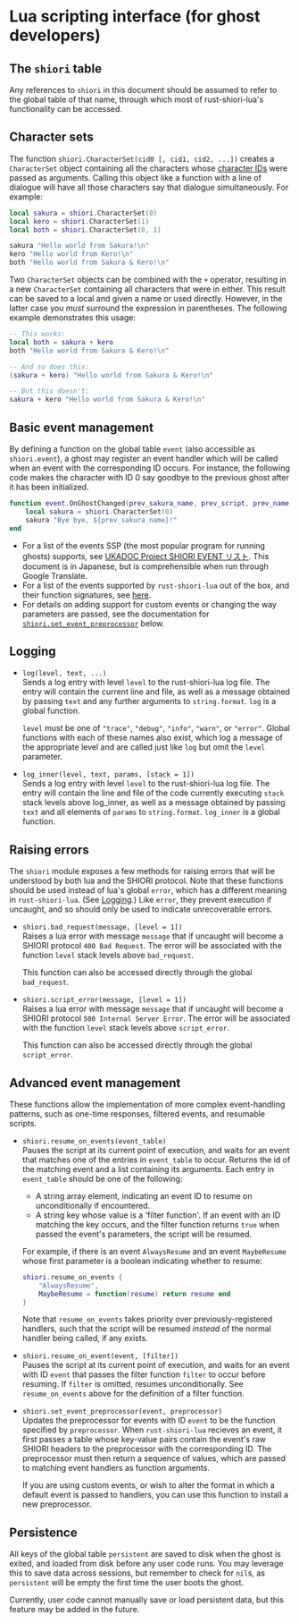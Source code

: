 # Lua scripting interface (for ghost developers)

## The `shiori` table
Any references to `shiori` in this document should be assumed to refer to the global table of that name, through which most of rust-shiori-lua's functionality can be accessed.

## Character sets
The function `shiori.CharacterSet(cid0 [, cid1, cid2, ...])` 
creates a `CharacterSet` object containing all the characters whose [character IDs](./concepts.md#Character_IDs) were passed as arguments. Calling this object like a function with a line of dialogue will have all those characters say that dialogue simultaneously. For example:

```lua
local sakura = shiori.CharacterSet(0)
local kero = shiori.CharacterSet(1)
local both = shiori.CharacterSet(0, 1)

sakura "Hello world from Sakura!\n" 
kero "Hello world from Kero!\n"
both "Hello world from Sakura & Kero!\n"
```

Two `CharacterSet` objects can be combined with the `+` operator, resulting in a new `CharacterSet` containing all characters that were in either. This result can be saved to a local and given a name or used directly. However, in the latter case you *must* surround the expression in parentheses. The following example demonstrates this usage:

```lua
-- This works:
local both = sakura + kero
both "Hello world from Sakura & Kero!\n"

-- And so does this:
(sakura + kero) "Hello world from Sakura & Kero!\n"

-- But this doesn't:
sakura + kero "Hello world from Sakura & Kero!\n"
```

## Basic event management
By defining a function on the global table `event` (also accessible as `shiori.event`), a ghost may register an event handler which will be called when an event with the corresponding ID occurs. For instance, the following code makes the character with ID 0 say goodbye to the previous ghost after it has been initialized.
```lua
function event.OnGhostChanged(prev_sakura_name, prev_script, prev_name, prev_path, current_shell)
    local sakura = shiori.CharacterSet(0)
    sakura "Bye bye, ${prev_sakura_name}!"
end
```

- For a  list of the events SSP (the most popular program for running ghosts) supports, see [UKADOC Project SHIORI EVENT リスト](http://ssp.shillest.net/ukadoc/manual/list_shiori_event.html). This document is in Japanese, but is comprehensible when run through Google Translate.
- For a list of the events supported by `rust-shiori-lua` out of the box, and their function signatures, see [here](./event_list.md).
- For details on adding support for custom events or changing the way parameters are passed, see the documentation for [`shiori.set_event_preprocessor`](#set_event_preprocessor) below.

## Logging
- `log(level, text, ...)`  
  Sends a log entry with level `level` to the rust-shiori-lua log file. The entry will contain the current line and file, as well as a message obtained by passing `text` and any further arguments to `string.format`. `log` is a global function.

  `level` must be one of `"trace"`, `"debug"`, `"info"`, `"warn"`, or `"error"`. Global functions with each of these names also exist, which log a message of the appropriate level and are called just like `log` but omit the `level` parameter. 

- `log_inner(level, text, params, [stack = 1])`  
  Sends a log entry with level `level` to the rust-shiori-lua log file. The entry will contain the line and file of the code currently executing `stack` stack levels above log_inner, as well as a message obtained by passing `text` and all elements of `params` to `string.format`. `log_inner` is a global function.

## Raising errors
The `shiori` module exposes a few methods for raising errors that will be understood by both lua and the SHIORI protocol. Note that these functions should be used instead of lua's global `error`, which has a different meaning in `rust-shiori-lua`. (See [Logging](#Logging).) Like `error`, they prevent execution if uncaught, and so should only be used to indicate unrecoverable errors.

- `shiori.bad_request(message, [level = 1])`  
  Raises a lua error with message `message` that if uncaught will become a SHIORI protocol `400 Bad Request`. The error will be associated with the function `level` stack levels above `bad_request`.

  This function can also be accessed directly through the global `bad_request`.
- `shiori.script_error(message, [level = 1])`  
  Raises a lua error with message `message` that if uncaught will become a SHIORI protocol `500 Internal Server Error`. The error will be associated with the function `level` stack levels above `script_error`.

  This function can also be accessed directly through the global `script_error`.

## Advanced event management
These functions allow the implementation of more complex event-handling patterns, such as one-time responses, filtered events, and resumable scripts. 

- `shiori.resume_on_events(event_table)`  
  Pauses the script at its current point of execution, and waits for an event that matches one of the entries in `event_table` to occur. Returns the id of the matching event and a list containing its arguments. Each entry in `event_table` should be one of the following:
  - A string array element, indicating an event ID to resume on unconditionally if encountered.
  - A string key whose value is a 'filter function'. If an event with an ID matching the key occurs, and the filter function returns `true` when passed the event's parameters, the script will be resumed.
  
  For example, if there is an event `AlwaysResume` and an event `MaybeResume` whose first parameter is a boolean indicating whether to resume:
  ```lua
  shiori.resume_on_events {
      "AlwaysResume",
      MaybeResume = function(resume) return resume end
  }
  ```

  Note that `resume_on_events` takes priority over previously-registered handlers, such that the script will be resumed *instead* of the normal handler being called, if any exists. 

- `shiori.resume_on_event(event, [filter])`  
  Pauses the script at its current point of execution, and waits for an event with ID `event` that passes the filter function `filter` to occur before resuming. If `filter` is omitted, resumes unconditionally. See `resume_on_events` above for the definition of a filter function.

- <a id="set_event_preprocessor"></a> `shiori.set_event_preprocessor(event, preprocessor)`  
  Updates the preprocessor for events with ID `event` to be the function specified by `preprocessor`.
  When `rust-shiori-lua` recieves an event, it first passes a table whose key-value pairs contain the event's raw SHIORI headers to the preprocessor with the corresponding ID. The preprocessor must then return a sequence of values, which are passed to matching event handlers as function arguments. 
 
  If you are using custom events, or wish to alter the format in which a default event is passed to handlers, you can use this function to install a new preprocessor.
  
## Persistence
All keys of the global table `persistent` are saved to disk when the ghost is exited, and loaded from disk before any user code runs. You may leverage this to save data across sessions, but remember to check for `nil`s, as `persistent` will be empty the first time the user boots the ghost.

Currently, user code cannot manually save or load persistent data, but this feature may be added in the future.

